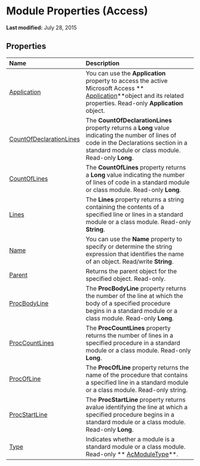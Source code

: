 
# Module Properties (Access)

 **Last modified:** July 28, 2015


## Properties



|**Name**|**Description**|
|:-----|:-----|
| [Application](9237a6d4-8c68-9d58-f696-6525f42963d0.md)|You can use the  **Application** property to access the active Microsoft Access ** [Application](aefb0713-97e6-e2c7-e530-8fd2e1316a55.md)**object and its related properties. Read-only  **Application** object.|
| [CountOfDeclarationLines](fc0bdb0f-264c-0311-946c-c5cdc03a86f0.md)|The  **CountOfDeclarationLines** property returns a **Long** value indicating the number of lines of code in the Declarations section in a standard module or class module. Read-only **Long**.|
| [CountOfLines](6c3bb4c8-15a9-6365-155d-d28dc0c5de78.md)|The  **CountOfLines** property returns a **Long** value indicating the number of lines of code in a standard module or class module. Read-only **Long**.|
| [Lines](a230ffef-6640-178f-b3a5-edd1e171a8f6.md)|The  **Lines** property returns a string containing the contents of a specified line or lines in a standard module or a class module. Read-only **String**.|
| [Name](2bc2427a-5e0f-930c-e232-abfde3b0b614.md)|You can use the  **Name** property to specify or determine the string expression that identifies the name of an object. Read/write **String**.|
| [Parent](1d81a57b-bcc2-a8cb-8526-6fd6409d3131.md)|Returns the parent object for the specified object. Read-only.|
| [ProcBodyLine](b81affb6-a3ca-3bda-59f0-9fb809b34d2d.md)|The  **ProcBodyLine** property returns the number of the line at which the body of a specified procedure begins in a standard module or a class module. Read-only **Long**.|
| [ProcCountLines](d85cacb5-127a-68a1-3bff-cc13a8a7e9ed.md)|The  **ProcCountLines** property returns the number of lines in a specified procedure in a standard module or a class module. Read-only **Long**.|
| [ProcOfLine](64a21820-923d-a816-6b6e-2a679d0e09ac.md)|The  **ProcOfLine** property returns the name of the procedure that contains a specified line in a standard module or a class module. Read-only string.|
| [ProcStartLine](ef9a1ab4-f992-5077-b52b-d16cba10f697.md)|The  **ProcStartLine** property returns avalue identifying the line at which a specified procedure begins in a standard module or a class module. Read-only **Long**.|
| [Type](df30b007-5ce9-9de2-1013-747c47917288.md)|Indicates whether a module is a standard module or a class module. Read-only  ** [AcModuleType](88c660e0-fd85-723c-a54f-dc982a5a6518.md)**.|
